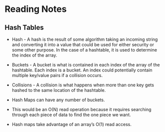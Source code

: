 # Reading Notes

## Hash Tables

* Hash - A hash is the result of some algorithm taking an incoming string and converting it into a value that could be used for either security or some other purpose. In the case of a hashtable, it is used to determine the index of the array.
* Buckets - A bucket is what is contained in each index of the array of the hashtable. Each index is a bucket. An index could potentially contain multiple key/value pairs if a collision occurs.
* Collisions - A collision is what happens when more than one key gets hashed to the same location of the hashtable.

* Hash Maps can have any number of buckets. 
* This would be an O(N) read operation because it requires searching through each piece of data to find the one piece we want.
* Hash maps take advantage of an array’s O(1) read access.